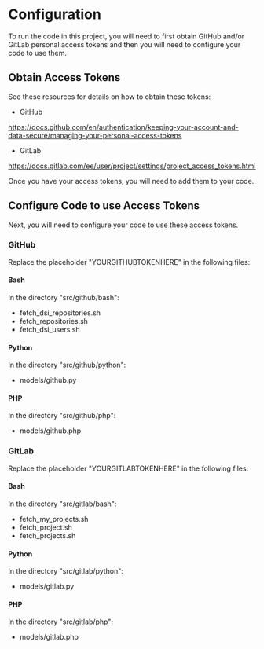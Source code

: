 # Configuration

To run the code in this project, you will need to first obtain GitHub and/or GitLab personal access tokens and then you will need to configure your code to use them.

## Obtain Access Tokens
See these resources for details on how to obtain these tokens:

- GitHub

https://docs.github.com/en/authentication/keeping-your-account-and-data-secure/managing-your-personal-access-tokens

- GitLab

https://docs.gitlab.com/ee/user/project/settings/project_access_tokens.html

Once you have your access tokens, you will need to add them to your code.

## Configure Code to use Access Tokens
Next, you will need to configure your code to use these access tokens.

### GitHub
Replace the placeholder "YOURGITHUBTOKENHERE" in the following files:

#### Bash
In the directory "src/github/bash":
- fetch_dsi_repositories.sh
- fetch_repositories.sh
- fetch_dsi_users.sh

#### Python
In the directory "src/github/python":
- models/github.py

#### PHP
In the directory "src/github/php":
- models/github.php

### GitLab
Replace the placeholder "YOURGITLABTOKENHERE" in the following files:

#### Bash
In the directory "src/gitlab/bash":
- fetch_my_projects.sh
- fetch_project.sh
- fetch_projects.sh

#### Python
In the directory "src/gitlab/python":
- models/gitlab.py

#### PHP
In the directory "src/gitlab/php":
- models/gitlab.php